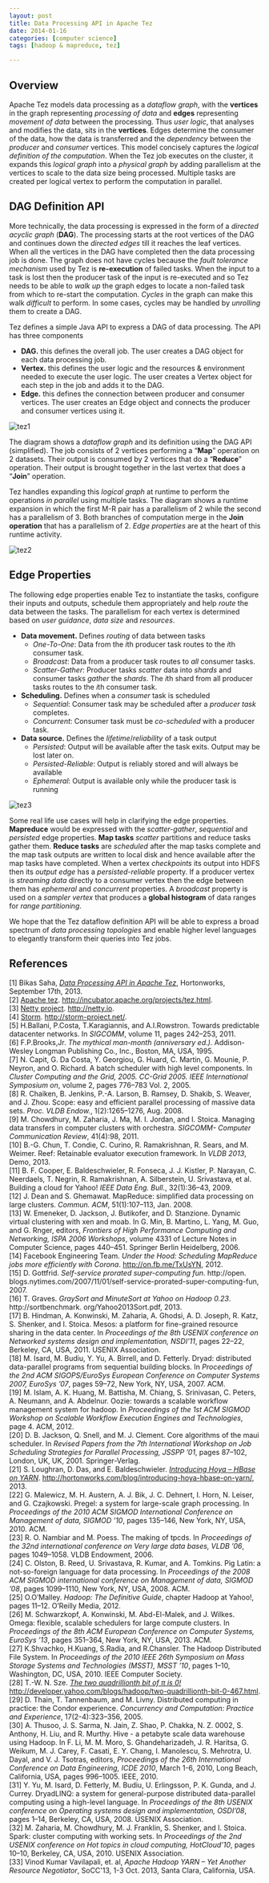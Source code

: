 ```yaml
---
layout: post
title: Data Processing API in Apache Tez
date: 2014-01-16 
categories: [computer science]
tags: [hadoop & mapreduce, tez]

---
```



Overview
--

Apache Tez models data processing as a *dataflow graph*, with the **vertices** in the graph representing *processing of data* and **edges** representing *movement of data* between the processing. Thus *user logic*, that analyses and modifies the data, sits in the **vertices**. Edges determine the consumer of the data, how the data is transferred and the *dependency* between the *producer* and *consumer* vertices. This model concisely captures the *logical definition of the computation*. When the Tez job executes on the cluster, it expands this *logical graph* into a *physical graph* by adding parallelism at the vertices to scale to the data size being processed. Multiple tasks are created per logical vertex to perform the computation in parallel.

DAG Definition API
--

More technically, the data processing is expressed in the form of a *directed acyclic graph* (**DAG**). The processing starts at the root vertices of the DAG and continues down the *directed edges* till it reaches the leaf vertices. When all the vertices in the DAG have completed then the data processing job is done. The graph does not have cycles because the *fault tolerance mechanism* used by Tez is **re-execution** of failed tasks. When the input to a task is lost then the producer task of the input is re-executed and so Tez needs to be able to *walk up* the graph edges to locate a non-failed task from which to re-start the computation. *Cycles* in the graph can make this walk *difficult* to perform. In some cases, cycles may be handled by *unrolling* them to create a DAG.

Tez defines a simple Java API to express a DAG of data processing. The API has three components

* **DAG.** this defines the overall job. The user creates a DAG object for each data processing job.  
* **Vertex.** this defines the user logic and the resources & environment needed to execute the user logic. The user creates a Vertex object for each step in the job and adds it to the DAG.  
* **Edge.** this defines the connection between producer and consumer vertices. The user creates an Edge object and connects the producer and consumer vertices using it.


![tez1](http://sungsoo.github.com/images/tez11.png)

The diagram shows a *dataflow graph* and its definition using the DAG API (simplified). The job consists of 2 vertices performing a “**Map**” operation on 2 datasets. Their output is consumed by 2 vertices that do a “**Reduce**” operation. Their output is brought together in the last vertex that does a “**Join**” operation.

Tez handles expanding this *logical graph* at runtime to perform the operations *in parallel* using multiple tasks. The diagram shows a runtime expansion in which the first M-R pair has a parallelism of 2 while the second has a parallelism of 3. Both branches of computation merge in the **Join operation** that has a parallelism of 2. *Edge properties* are at the heart of this runtime activity.

![tez2](http://sungsoo.github.com/images/tez21.png)

Edge Properties
--

The following edge properties enable Tez to instantiate the tasks, configure their inputs and outputs, schedule them appropriately and help *route* the data between the tasks. The parallelism for each vertex is determined based on *user guidance*, *data size* and *resources*.

* **Data movement.** Defines *routing* of data between tasks  
	- *One-To-One*: Data from the *i*th producer task routes to the *i*th consumer task.  
	- *Broadcast*: Data from a producer task routes to *all* consumer tasks.  
	- *Scatter-Gather*: Producer tasks *scatter* data into *shards* and consumer tasks *gather* the *shards*. The *i*th shard from all producer tasks routes to the *i*th consumer task.    
* **Scheduling.** Defines when a *consumer* task is scheduled  
	- *Sequential*: Consumer task may be scheduled after a *producer task* completes.  
	- *Concurrent*: Consumer task must be *co-scheduled* with a producer task.  
* **Data source.** Defines the *lifetime*/*reliability* of a task output  
	- *Persisted*: Output will be available after the task exits. Output may be lost later on.
	- *Persisted-Reliable*: Output is reliably stored and will always be available  
	- *Ephemeral*: Output is available only while the producer task is running

![tez3](http://sungsoo.github.com/images/tez31.png)

Some real life use cases will help in clarifying the edge properties. **Mapreduce** would be expressed with the *scatter-gather*, *sequential* and *persisted* edge properties. **Map tasks** *scatter* partitions and reduce tasks gather them. **Reduce tasks** are *scheduled* after the map tasks complete and the map task outputs are written to local disk and hence available after the map tasks have completed. When a vertex *checkpoints* its output into HDFS then its *output edge* has a *persisted-reliable* property. If a producer vertex is *streaming data* directly to a consumer vertex then the edge between them has *ephemeral* and *concurrent* properties. A *broadcast* property is used on a *sampler vertex* that produces a **global histogram** of data ranges for *range partitioning*.

We hope that the Tez dataflow definition API will be able to express a broad spectrum of *data processing topologies* and enable higher level languages to elegantly transform their queries into Tez jobs.

References
---
[1] Bikas Saha, [*Data Processing API in Apache Tez*](http://hortonworks.com/blog/expressing-data-processing-in-apache-tez/), Hortonworks, September 17th, 2013.  
[2] [Apache tez](http://incubator.apache.org/projects/tez.html). http://incubator.apache.org/projects/tez.html.   
[3] [Netty project](http://netty.io). http://netty.io.  
[4] [Storm](http://storm-project.net/). http://storm-project.net/.  
[5] H.Ballani, P.Costa, T.Karagiannis, and A.I.Rowstron. Towards predictable datacenter networks. In *SIGCOMM*, volume 11, pages 242–253, 2011.  
[6] F.P.Brooks,Jr. *The mythical man-month (anniversary ed.)*. Addison-Wesley Longman Publishing Co., Inc., Boston, MA, USA, 1995.  
[7] N. Capit, G. Da Costa, Y. Georgiou, G. Huard, C. Martin, G. Mounie, P. Neyron, and O. Richard. A batch scheduler with high level components. In *Cluster Computing and the Grid, 2005. CC-Grid 2005. IEEE International Symposium on*, volume 2, pages 776–783 Vol. 2, 2005.  
[8] R. Chaiken, B. Jenkins, P.-A. Larson, B. Ramsey, D. Shakib, S. Weaver, and J. Zhou. Scope: easy and efficient parallel processing of massive data sets. *Proc. VLDB Endow.*, 1(2):1265–1276, Aug. 2008.  
[9] M. Chowdhury, M. Zaharia, J. Ma, M. I. Jordan, and I. Stoica. Managing data transfers in computer clusters with orchestra. *SIGCOMM- Computer Communication Review*, 41(4):98, 2011.  
[10] B.-G. Chun, T. Condie, C. Curino, R. Ramakrishnan, R. Sears, and M. Weimer. Reef: Retainable evaluator execution framework. In *VLDB 2013*, Demo, 2013.  
[11] B. F. Cooper, E. Baldeschwieler, R. Fonseca, J. J. Kistler, P. Narayan, C. Neerdaels, T. Negrin, R. Ramakrishnan, A. Silberstein, U. Srivastava, et al. Building a cloud for Yahoo! *IEEE Data Eng. Bull.*, 32(1):36–43, 2009.  
[12] J. Dean and S. Ghemawat. MapReduce: simplified data processing on large clusters. *Commun. ACM*, 51(1):107–113, Jan. 2008.  
[13] W. Emeneker, D. Jackson, J. Butikofer, and D. Stanzione. Dynamic virtual clustering with xen and moab. In G. Min, B. Martino, L. Yang, M. Guo, and G. Rnger, editors, *Frontiers of High Performance Computing and Networking, ISPA 2006 Workshops*, volume 4331 of Lecture Notes in Computer Science, pages 440–451. Springer Berlin Heidelberg, 2006.  
[14] Facebook Engineering Team. *Under the Hood: Scheduling MapReduce jobs more efficiently with Corona*. http://on.fb.me/TxUsYN, 2012.  
[15] D. Gottfrid. *Self-service prorated super-computing fun*. http://open. blogs.nytimes.com/2007/11/01/self-service-prorated-super-computing-fun, 2007.  
[16] T. Graves. *GraySort and MinuteSort at Yahoo on Hadoop 0.23*. http://sortbenchmark. org/Yahoo2013Sort.pdf, 2013.  
[17] B. Hindman, A. Konwinski, M. Zaharia, A. Ghodsi, A. D. Joseph, R. Katz, S. Shenker, and I. Stoica. Mesos: a platform for fine-grained resource sharing in the data center. In *Proceedings of the 8th USENIX conference on Networked systems design and implementation, NSDI’11*, pages 22–22, Berkeley, CA, USA, 2011. USENIX Association.  
[18] M. Isard, M. Budiu, Y. Yu, A. Birrell, and D. Fetterly. Dryad: distributed data-parallel programs from sequential building blocks. In *Proceedings of the 2nd ACM SIGOPS/EuroSys European Conference on Computer Systems 2007, EuroSys ’07*, pages 59–72, New York, NY, USA, 2007. ACM.  
[19] M. Islam, A. K. Huang, M. Battisha, M. Chiang, S. Srinivasan, C. Peters, A. Neumann, and A. Abdelnur. Oozie: towards a scalable workflow management system for hadoop. In *Proceedings of the 1st ACM SIGMOD Workshop on Scalable Workflow Execution Engines and Technologies*, page 4. ACM, 2012.  
[20] D. B. Jackson, Q. Snell, and M. J. Clement. Core algorithms of the maui scheduler. In *Revised Papers from the 7th International Workshop on Job Scheduling Strategies for Parallel Processing, JSSPP ’01*, pages 87–102, London, UK, UK, 2001. Springer-Verlag.  
[21] S. Loughran, D. Das, and E. Baldeschwieler. [*Introducing Hoya – HBase on YARN*](http://hortonworks.com/blog/introducing-hoya-hbase-on-yarn/). http://hortonworks.com/blog/introducing-hoya-hbase-on-yarn/, 2013.  
[22] G. Malewicz, M. H. Austern, A. J. Bik, J. C. Dehnert, I. Horn, N. Leiser, and G. Czajkowski. Pregel: a system for large-scale graph processing. In *Proceedings of the 2010 ACM SIGMOD International Conference on Management of data, SIGMOD ’10*, pages 135–146, New York, NY, USA, 2010. ACM.  
[23] R. O. Nambiar and M. Poess. The making of tpcds. In *Proceedings of the 32nd international conference on Very large data bases, VLDB ’06*, pages 1049–1058. VLDB Endowment, 2006.  
[24] C. Olston, B. Reed, U. Srivastava, R. Kumar, and A. Tomkins. Pig Latin: a not-so-foreign language for data processing. In *Proceedings of the 2008 ACM SIGMOD international conference on Management of data, SIGMOD ’08*, pages 1099–1110, New York, NY, USA, 2008. ACM.  
[25] O.O’Malley. *Hadoop: The Definitive Guide*, chapter Hadoop at Yahoo!, pages 11–12. O’Reilly Media, 2012.  
[26] M. Schwarzkopf, A. Konwinski, M. Abd-El-Malek, and J. Wilkes. Omega: flexible, scalable schedulers for large compute clusters. In *Proceedings of the 8th ACM European Conference on Computer Systems, EuroSys ’13*, pages 351–364, New York, NY, USA, 2013. ACM.  
[27] K.Shvachko, H.Kuang, S.Radia, and R.Chansler. The Hadoop Distributed File System. In *Proceedings of the 2010 IEEE 26th Symposium on Mass Storage Systems and Technologies (MSST), MSST ’10*, pages 1–10, Washington, DC, USA, 2010. IEEE Computer Society.    
[28] T.-W. N. Sze. [*The two quadrillionth bit of π is 0!*](http://developer.yahoo.com/blogs/hadoop/two-quadrillionth-bit-0-467.html) http://developer.yahoo.com/blogs/hadoop/two-quadrillionth-bit-0-467.html.  
[29] D. Thain, T. Tannenbaum, and M. Livny. Distributed computing in practice: the Condor experience. *Concurrency and Computation: Practice and Experience*, 17(2-4):323–356, 2005.  
[30] A. Thusoo, J. S. Sarma, N. Jain, Z. Shao, P. Chakka, N. Z. 0002, S. Anthony, H. Liu, and R. Murthy. Hive - a petabyte scale data warehouse using Hadoop. In F. Li, M. M. Moro, S. Ghandeharizadeh, J. R. Haritsa, G. Weikum, M. J. Carey, F. Casati, E. Y. Chang, I. Manolescu, S. Mehrotra, U. Dayal, and V. J. Tsotras, editors, *Proceedings of the 26th International Conference on Data Engineering, ICDE 2010*, March 1-6, 2010, Long Beach, California, USA, pages 996–1005. IEEE, 2010.  
[31] Y. Yu, M. Isard, D. Fetterly, M. Budiu, U. Erlingsson, P. K. Gunda, and J. Currey. DryadLINQ: a system for general-purpose distributed data-parallel computing using a high-level language. In *Proceedings of the 8th USENIX conference on Operating systems design and implementation, OSDI’08*, pages 1–14, Berkeley, CA, USA, 2008. USENIX Association.  
[32] M. Zaharia, M. Chowdhury, M. J. Franklin, S. Shenker, and I. Stoica. Spark: cluster computing with working sets. In *Proceedings of the 2nd USENIX conference on Hot topics in cloud computing, HotCloud’10*, pages 10–10, Berkeley, CA, USA, 2010. USENIX Association.  
[33] Vinod Kumar Vavilapali, et. al, *Apache Hadoop YARN – Yet Another Resource Negotiator*, SoCC'13, 1-3 Oct. 2013, Santa Clara, California, USA.
